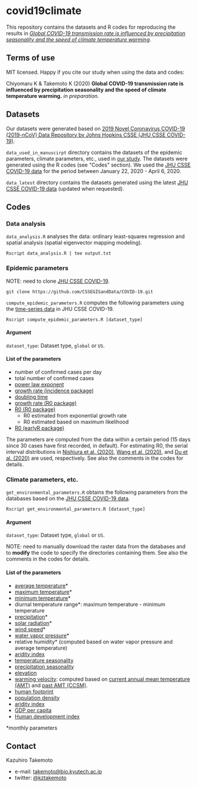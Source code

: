 # covid19climate
This repository contains the datasets and R codes for reproducing the results in [*Global COVID-19 transmission rate is influenced by precipitation seasonality and the speed of climate temperature warming*](https://www.medrxiv.org).

## Terms of use
MIT licensed.
Happy if you cite our study when using the data and codes:

Chiyomaru K & Takemoto K (2020) **Global COVID-19 transmission rate is influenced by precipitation seasonality and the speed of climate temperature warming.** *in preparation*.


## Datasets
Our datasets were generated based on [2019 Novel Coronavirus COVID-19 (2019-nCoV) Data Repository by Johns Hopkins CSSE (JHU CSSE COVID-19)](https://github.com/CSSEGISandData/COVID-19).

``data_used_in_manuscirpt`` directory contains the datasets of the epidemic parameters, climate parameters, etc., used in [our study](https://www.medrxiv.org).
The datasets were generated using the R codes (see "Codes" section).
We used the [JHU CSSE COVID-19 data](https://github.com/CSSEGISandData/COVID-19) for the period between January 22, 2020 - April 6, 2020.

``data_latest`` directory contains the datasets generated using the latest [JHU CSSE COVID-19 data](https://github.com/CSSEGISandData/COVID-19) (updated when requested).


## Codes

### Data analysis
``data_analysis.R`` analyses the data: ordinary least-squares regression and spatial analysis (spatial eigenvector mapping modeling).

```
Rscript data_analysis.R | tee output.txt
```

### Epidemic parameters
NOTE: need to clone [JHU CSSE COVID-19](https://github.com/CSSEGISandData/COVID-19).
```
git clone https://github.com/CSSEGISandData/COVID-19.git
```

``compute_epidemic_parameters.R`` computes the following parameters using the [time-series data](https://github.com/CSSEGISandData/COVID-19/tree/master/csse_covid_19_data/csse_covid_19_time_series) in JHU CSSE COVID-19.

```
Rscript compute_epidemic_parameters.R [dataset_type]
```
#### Argument
``dataset_type``: Dataset type, ``global`` or ``US``. 

#### List of the parameters
* number of confirmed cases per day
* total number of confirmed cases
* [power law exponent](https://www.medrxiv.org/content/10.1101/2020.03.31.20048827v1)
* [growth rate (incidence package)](https://www.repidemicsconsortium.org/incidence/)
* [doubling time](https://www.repidemicsconsortium.org/incidence/)
* [growth rate (R0 package)](https://bmcmedinformdecismak.biomedcentral.com/articles/10.1186/1472-6947-12-147)
* [R0 (R0 package)](https://bmcmedinformdecismak.biomedcentral.com/articles/10.1186/1472-6947-12-147)
  * R0 estimated from exponential growth rate
  * R0 estimated based on maximum likelihood
* [R0 (earlyR package)](https://www.repidemicsconsortium.org/earlyR/)

The parameters are computed from the data within a certain period (15 days since 30 cases have first recorded, in default).
For estimating R0, the serial interval distributions in [Nishiura et al. (2020)](https://www.ijidonline.com/article/S1201-9712(20)30119-3/fulltex), [Wang et al. (2020)](https://papers.ssrn.com/sol3/papers.cfm?abstract_id=3551767), and [Du et al. (2020)](https://wwwnc.cdc.gov/eid/article/26/6/20-0357_article) are used, respectively.
See also the comments in the codes for details.

### Climate parameters, etc.

``get_environmental_parameters.R`` obtains the following parameters from the databases based on the [JHU CSSE COVID-19 data](https://github.com/CSSEGISandData/COVID-19/tree/master/csse_covid_19_data).

```
Rscript get_environmental_parameters.R [dataset_type]
```
#### Argument
``dataset_type``: Dataset type, ``global`` or ``US``.

NOTE: need to manually download the raster data from the databases and to **modify** the code to specify the directories containing them.
See also the comments in the codes for details.

#### List of the parameters

* [average temperature](https://worldclim.org/data/worldclim21.html)*
* [maximum temperature](https://worldclim.org/data/worldclim21.html)*
* [minimum temperature](https://worldclim.org/data/worldclim21.html)*
* diurnal temperature range*: maximum temperature - minimum temperature
* [precipitation](https://worldclim.org/data/worldclim21.html)*
* [solar radiation](https://worldclim.org/data/worldclim21.html)*
* [wind speed](https://worldclim.org/data/worldclim21.html)*
* [water vapor pressure](https://worldclim.org/data/worldclim21.html)*
* relative humidity* (computed based on water vapor pressure and average temperature)
* [aridity index](https://figshare.com/articles/Global_Aridity_Index_and_Potential_Evapotranspiration_ET0_Climate_Database_v2/7504448/3)
* [temperature seasonality](https://worldclim.org/data/worldclim21.html)
* [precipitation seasonality](https://worldclim.org/data/worldclim21.html)
* [elevation](https://worldclim.org/data/worldclim21.html)
* [warming velocity](https://science.sciencemag.org/content/334/6056/660): computed based on [current annual mean temperature (AMT)](https://worldclim.org/data/worldclim21.html) and [past AMT (CCSM)](http://www.worldclim.com/past).
* [human footprint](https://sedac.ciesin.columbia.edu/data/set/wildareas-v2-human-footprint-geographic)
* [population density](https://sedac.ciesin.columbia.edu/data/set/gpw-v4-population-density-rev11)
* [aridity index](https://figshare.com/articles/Global_Aridity_Index_and_Potential_Evapotranspiration_ET0_Climate_Database_v2/7504448/3)
* [GDP per capita](https://datadryad.org/stash/dataset/doi:10.5061/dryad.dk1j0)
* [Human development index](https://datadryad.org/stash/dataset/doi:10.5061/dryad.dk1j0)

*monthly parameters


## Contact
Kazuhiro Takemoto
 * e-mail: takemoto@bio.kyutech.ac.jp
 * twitter: [@kztakemoto](https://twitter.com/kztakemoto)